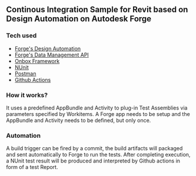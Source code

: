 ## Continous Integration Sample for Revit based on Design Automation on Autodesk Forge

### Tech used
- [Forge's Design Automation](https://forge.autodesk.com/en/docs/design-automation/v3/developers_guide/overview/)
- [Forge's Data Management API](https://forge.autodesk.com/en/docs/data/v2/overview/)
- [Onbox Framework](https://github.com/engthiago/Onboxframework)
- [NUnit](https://nunit.org/)
- [Postman](https://www.postman.com/)
- [Github Actions](https://github.com/features/actions)

### How it works?
It uses a predefined AppBundle and Activity to plug-in Test Assemblies via parameters specified by Workitems. A Forge app needs to be setup and the AppBundle and Activity needs to be defined, but only once.

### Automation
A build trigger can be fired by a commit, the build artifacts will packaged and sent automatically to Forge to run the tests. After completing execution, a NUnit test result will be produced and interpreted by Github actions in form of a test Report. 

